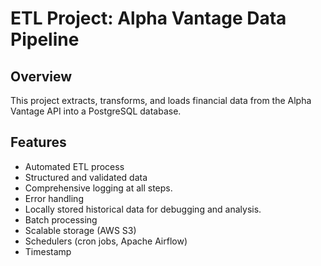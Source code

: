 # ETL Project: Alpha Vantage Data Pipeline

## Overview
This project extracts, transforms, and loads financial data from the Alpha Vantage API into a PostgreSQL database.

## Features
- Automated ETL process
- Structured and validated data
- Comprehensive logging at all steps.
- Error handling
- Locally stored historical data for debugging and analysis.
- Batch processing
- Scalable storage (AWS S3)
- Schedulers (cron jobs, Apache Airflow)
- Timestamp